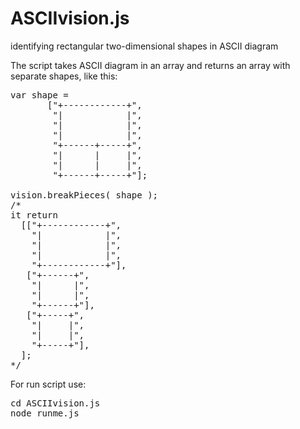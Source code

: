 # ASCIIvision.js
identifying rectangular two-dimensional shapes in ASCII diagram

The script takes ASCII diagram in an array and returns an array with separate shapes, like this:
<pre>
var shape = 
       ["+------------+",
        "|            |",
        "|            |",
        "|            |",
        "+------+-----+",
        "|      |     |",
        "|      |     |",
        "+------+-----+"];

vision.breakPieces( shape );
/*
it return 
  [["+------------+",
    "|            |",
    "|            |",
    "|            |",
    "+------------+"],
   ["+------+",
    "|      |",
    "|      |",
    "+------+"],
   ["+-----+",
    "|     |",
    "|     |",
    "+-----+"],
  ];
*/
</pre>

For run script use:
<pre>
cd ASCIIvision.js
node runme.js
</pre>

